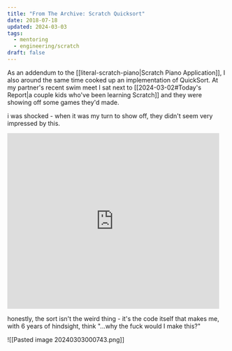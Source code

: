 ```yaml
---
title: "From The Archive: Scratch Quicksort"
date: 2018-07-18
updated: 2024-03-03
tags:
  - mentoring
  - engineering/scratch
draft: false
---
```

As an addendum to the [[literal-scratch-piano|Scratch Piano Application]], I also around the same time cooked up an implementation of QuickSort. At my partner's recent swim meet I sat next to [[2024-03-02#Today's Report|a couple kids who've been learning Scratch]] and they were showing off some games they'd made.

i was shocked - when it was my turn to show off, they didn't seem very impressed by this.

<iframe src="https://scratch.mit.edu/projects/236670084/embed" allowtransparency="true" width="485" height="402" frameborder="0" scrolling="no" allowfullscreen></iframe>

honestly, the sort isn't the weird thing - it's the code itself that makes me, with 6 years of hindsight, think "...why the fuck would I make this?"

![[Pasted image 20240303000743.png]]